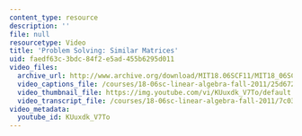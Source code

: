```yaml
---
content_type: resource
description: ''
file: null
resourcetype: Video
title: 'Problem Solving: Similar Matrices'
uid: faedf63c-3bdc-84f2-e5ad-455b6295d011
video_files:
  archive_url: http://www.archive.org/download/MIT18.06SCF11/MIT18_06SC_110607_B1_300k.mp4
  video_captions_file: /courses/18-06sc-linear-algebra-fall-2011/25d672252dd45d73b08f0d6f0a1c45ba_KUuxdk_V7To.vtt
  video_thumbnail_file: https://img.youtube.com/vi/KUuxdk_V7To/default.jpg
  video_transcript_file: /courses/18-06sc-linear-algebra-fall-2011/7c03bd664692be899cb2eec9ecfade5d_KUuxdk_V7To.pdf
video_metadata:
  youtube_id: KUuxdk_V7To
---
```

